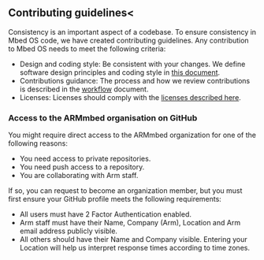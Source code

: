 ## Contributing guidelines<

Consistency is an important aspect of a codebase. To ensure consistency in Mbed OS code, we have created contributing guidelines. Any contribution to Mbed OS needs to meet the following criteria:

* Design and coding style: Be consistent with your changes. We define software design principles and coding style in [this document](style.html).
* Contributions guidance: The process and how we review contributions is described in the [workflow](workflow.html) document.
* Licenses: Licenses should comply with the [licenses described here](license.html).

### Access to the ARMmbed organisation on GitHub

You might require direct access to the ARMmbed organization for one of the following reasons:

- You need access to private repositories.
- You need push access to a repository.
- You are collaborating with Arm staff.

If so, you can request to become an organization member, but you must first ensure your GitHub profile meets the following requirements:

- All users must have 2 Factor Authentication enabled.
- Arm staff must have their Name, Company (Arm), Location and Arm email address publicly visible.
- All others should have their Name and Company visible. Entering your Location will help us interpret response times according to time zones.
